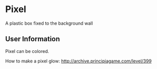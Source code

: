 # Pixel
A plastic box fixed to the background wall

## User Information
Pixel can be colored.

How to make a pixel glow: http://archive.principiagame.com/level/399